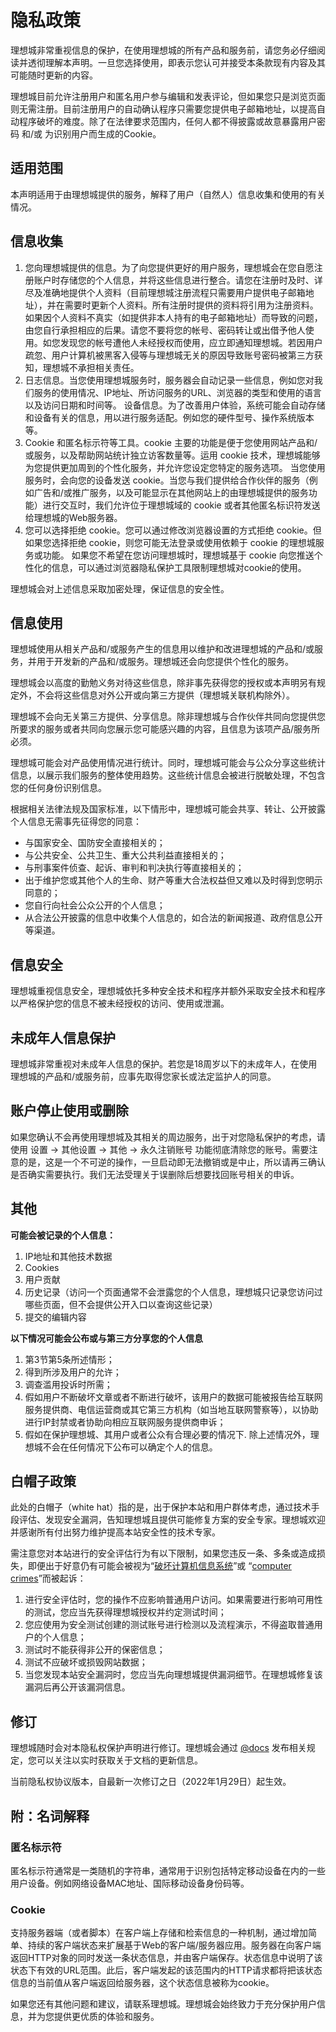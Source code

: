 # 隐私政策<Badge type="tip" text="Privacy Policy" vertical="top" />

理想城非常重视信息的保护，在使用理想城的所有产品和服务前，请您务必仔细阅读并透彻理解本声明。一旦您选择使用，即表示您认可并接受本条款现有内容及其可能随时更新的内容。

理想城目前允许注册用户和匿名用户参与编辑和发表评论，但如果您只是浏览页面则无需注册。目前注册用户的自动确认程序只需要您提供电子邮箱地址，以提高自动程序破坏的难度。除了在法律要求范围内，任何人都不得披露或故意暴露用户密码 和/或 为识别用户而生成的Cookie。

## 适用范围

本声明适用于由理想城提供的服务，解释了用户（自然人）信息收集和使用的有关情况。

## 信息收集

1. 您向理想城提供的信息。为了向您提供更好的用户服务，理想城会在您自愿注册账户时存储您的个人信息，并将这些信息进行整合。请您在注册时及时、详尽及准确地提供个人资料（目前理想城注册流程只需要用户提供电子邮箱地址），并在需要时更新个人资料。所有注册时提供的资料将引用为注册资料。如果因个人资料不真实（如提供非本人持有的电子邮箱地址）而导致的问题，由您自行承担相应的后果。请您不要将您的帐号、密码转让或出借予他人使用。如您发现您的帐号遭他人未经授权而使用，应立即通知理想城。若因用户疏忽、用户计算机被黑客入侵等与理想城无关的原因导致账号密码被第三方获知，理想城不承担相关责任。
2. 日志信息。当您使用理想城服务时，服务器会自动记录一些信息，例如您对我们服务的使用情况、IP地址、所访问服务的URL、浏览器的类型和使用的语言以及访问日期和时间等。
设备信息。为了改善用户体验，系统可能会自动存储和设备有关的信息，用以进行服务适配。例如您的硬件型号、操作系统版本等。
3. Cookie 和匿名标示符等工具。cookie 主要的功能是便于您使用网站产品和/或服务，以及帮助网站统计独立访客数量等。运用 cookie 技术，理想城能够为您提供更加周到的个性化服务，并允许您设定您特定的服务选项。
当您使用服务时，会向您的设备发送 cookie。当您与我们提供给合作伙伴的服务（例如广告和/或推广服务，以及可能显示在其他网站上的由理想城提供的服务功能）进行交互时，我们允许位于理想城域的 cookie 或者其他匿名标识符发送给理想城的Web服务器。
4. 您可以选择拒绝 cookie。您可以通过修改浏览器设置的方式拒绝 cookie。但如果您选择拒绝 cookie，则您可能无法登录或使用依赖于 cookie 的理想城服务或功能。
如果您不希望在您访问理想城时，理想城基于 cookie 向您推送个性化的信息，可以通过浏览器隐私保护工具限制理想城对cookie的使用。

理想城会对上述信息采取加密处理，保证信息的安全性。

## 信息使用

理想城使用从相关产品和/或服务产生的信息用以维护和改进理想城的产品和/或服务，并用于开发新的产品和/或服务。理想城还会向您提供个性化的服务。

理想城会以高度的勤勉义务对待这些信息，除非事先获得您的授权或本声明另有规定外，不会将这些信息对外公开或向第三方提供（理想城关联机构除外）。

理想城不会向无关第三方提供、分享信息。除非理想城与合作伙伴共同向您提供您所要求的服务或者共同向您展示您可能感兴趣的内容，且信息为该项产品/服务所必须。

理想城可能会对产品使用情况进行统计。同时，理想城可能会与公众分享这些统计信息，以展示我们服务的整体使用趋势。这些统计信息会被进行脱敏处理，不包含您的任何身份识别信息。

根据相关法律法规及国家标准，以下情形中，理想城可能会共享、转让、公开披露个人信息无需事先征得您的同意：

- 与国家安全、国防安全直接相关的；
- 与公共安全、公共卫生、重大公共利益直接相关的；
- 与刑事案件侦查、起诉、审判和判决执行等直接相关的；
- 出于维护您或其他个人的生命、财产等重大合法权益但又难以及时得到您明示同意的；
- 您自行向社会公众公开的个人信息；
- 从合法公开披露的信息中收集个人信息的，如合法的新闻报道、政府信息公开等渠道。

## 信息安全

理想城重视信息安全，理想城依托多种安全技术和程序并额外采取安全技术和程序以严格保护您的信息不被未经授权的访问、使用或泄漏。

## 未成年人信息保护

理想城非常重视对未成年人信息的保护。若您是18周岁以下的未成年人，在使用理想城的产品和/或服务前，应事先取得您家长或法定监护人的同意。

## 账户停止使用或删除

如果您确认不会再使用理想城及其相关的周边服务，出于对您隐私保护的考虑，请使用 设置 -> 其他设置 -> 其他 -> 永久注销账号 功能彻底清除您的账号。需要注意的是，这是一个不可逆的操作，一旦启动即无法撤销或是中止，所以请再三确认是否确实需要执行。我们无法受理关于误删除后想要找回账号相关的申诉。

## 其他

**可能会被记录的个人信息：**
1. IP地址和其他技术数据
2. Cookies
3. 用户贡献
4. 历史记录（访问一个页面通常不会泄露您的个人信息，理想城只记录您访问过哪些页面，但不会提供公开入口以查询这些记录）
5. 提交的编辑内容

**以下情况可能会公布或与第三方分享您的个人信息**
1. 第3节第5条所述情形；
2. 得到所涉及用户的允许；
3. 调查滥用投诉时所需；
4. 假如用户不断破坏文章或者不断进行破坏，该用户的数据可能被报告给互联网服务提供商、电信运营商或其它第三方机构（如当地互联网警察等），以协助进行IP封禁或者协助向相应互联网服务提供商申诉；
5. 假如在保护理想城、其用户或者公众有合理必要的情况下.
除上述情况外，理想城不会在任何情况下公布可以确定个人的信息。

## 白帽子政策

此处的白帽子（white hat）指的是，出于保护本站和用户群体考虑，通过技术手段评估、发现安全漏洞，告知理想城且提供可能修复方案的安全专家。理想城欢迎并感谢所有付出努力维护提高本站安全性的技术专家。

需注意您对本站进行的安全评估行为有以下限制，如果您违反一条、多条或造成损失，即便出于好意仍有可能会被视为“[破坏计算机信息系统](http://www.moj.gov.cn/subject/content/2020-02/14/1449_3241661.html)”或 “[computer crimes](https://www.justice.gov/criminal/cybercrime/docs/ccmanual.pdf)”而被起诉：

1. 进行安全评估时，您的操作不应影响普通用户访问。如果需要进行影响可用性的测试，您应当先获得理想城授权并约定测试时间；
2. 您应使用为安全测试创建的测试账号进行检测以及流程演示，不得盗取普通用户的个人信息；
3. 测试时不能获得非公开的保密信息；
4. 测试不应破坏或损毁网站数据；
5. 当您发现本站安全漏洞时，您应当先向理想城提供漏洞细节。在理想城修复该漏洞后再公开该漏洞信息。

## 修订

理想城随时会对本隐私权保护声明进行修订。理想城会通过 [@docs](https://lzplus.top/@docs) 发布相关规定，您可以关注以实时获取关于文档的更新信息。

当前隐私权协议版本，自最新一次修订之日（2022年1月29日）起生效。

## 附：名词解释

### 匿名标示符

匿名标示符通常是一类随机的字符串，通常用于识别包括特定移动设备在内的一些用户设备。例如网络设备MAC地址、国际移动设备身份码等。

### Cookie

支持服务器端（或者脚本）在客户端上存储和检索信息的一种机制，通过增加简单、持续的客户端状态来扩展基于Web的客户端/服务器应用。服务器在向客户端返回HTTP对象的同时发送一条状态信息，并由客户端保存。状态信息中说明了该状态下有效的URL范围。此后，客户端发起的该范围内的HTTP请求都将把该状态信息的当前值从客户端返回给服务器，这个状态信息被称为cookie。

如果您还有其他问题和建议，请联系理想城。理想城会始终致力于充分保护用户信息，并为您提供更优质的体验和服务。